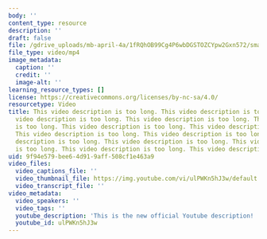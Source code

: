 ```yaml
---
body: ''
content_type: resource
description: ''
draft: false
file: /gdrive_uploads/mb-april-4a/1fRQhOB99Cg4P6wbDGSTOZCYpw2Gxn572/small.mp4
file_type: video/mp4
image_metadata:
  caption: ''
  credit: ''
  image-alt: ''
learning_resource_types: []
license: https://creativecommons.org/licenses/by-nc-sa/4.0/
resourcetype: Video
title: This video description is too long. This video description is too long. This
  video description is too long. This video description is too long. This video description
  is too long. This video description is too long. This video description is too long.
  This video description is too long. This video description is too long. This video
  description is too long. This video description is too long. This video description
  is too long. This video description is too long. This video description is too long.
uid: 9f94e579-bee6-4d91-9aff-508cf1e463a9
video_files:
  video_captions_file: ''
  video_thumbnail_file: https://img.youtube.com/vi/ulPWKn5hJ3w/default.jpg
  video_transcript_file: ''
video_metadata:
  video_speakers: ''
  video_tags: ''
  youtube_description: 'This is the new official Youtube description!  '
  youtube_id: ulPWKn5hJ3w
---
```

